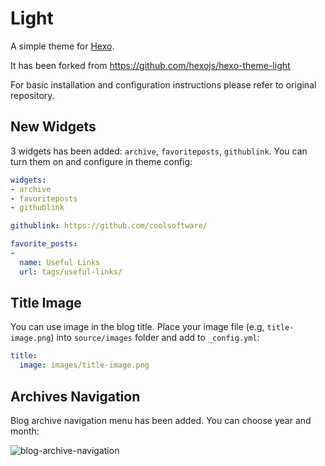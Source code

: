 # Light

A simple theme for [Hexo](https://hexo.io/).

It has been forked from https://github.com/hexojs/hexo-theme-light

For basic installation and configuration instructions please refer to original repository.

## New Widgets

3 widgets has been added: `archive`, `favoriteposts`, `githublink`. You can turn them on and configure in theme config:

``` yaml
widgets:
- archive
- favoriteposts
- githublink

githublink: https://github.com/coolsoftware/

favorite_posts:
-
  name: Useful Links
  url: tags/useful-links/
```

## Title Image

You can use image in the blog title. Place your image file (e.g, `title-image.png`) into `source/images` folder and add to `_config.yml`:

``` yaml  
title:
  image: images/title-image.png
```

## Archives Navigation

Blog archive navigation menu has been added. You can choose year and month:

![blog-archive-navigation](https://user-images.githubusercontent.com/1533483/152324256-978c2cbe-05e8-480c-8a34-75107d5125f4.png)

